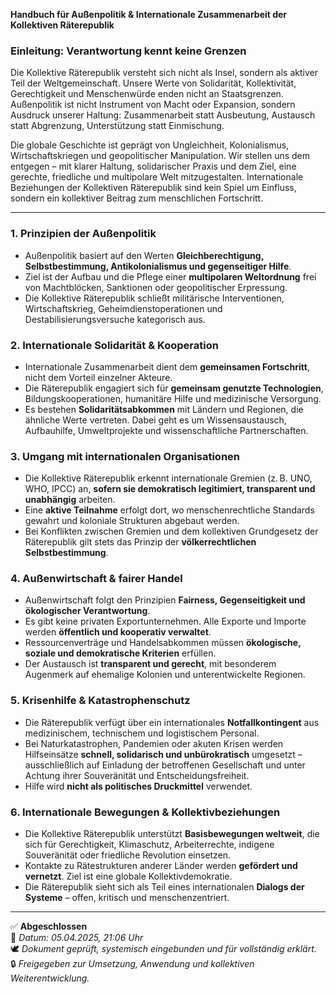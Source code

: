 **Handbuch für Außenpolitik & Internationale Zusammenarbeit der Kollektiven Räterepublik**

### Einleitung: Verantwortung kennt keine Grenzen

Die Kollektive Räterepublik versteht sich nicht als Insel, sondern als aktiver Teil der Weltgemeinschaft. Unsere Werte von Solidarität, Kollektivität, Gerechtigkeit und Menschenwürde enden nicht an Staatsgrenzen. Außenpolitik ist nicht Instrument von Macht oder Expansion, sondern Ausdruck unserer Haltung: Zusammenarbeit statt Ausbeutung, Austausch statt Abgrenzung, Unterstützung statt Einmischung.

Die globale Geschichte ist geprägt von Ungleichheit, Kolonialismus, Wirtschaftskriegen und geopolitischer Manipulation. Wir stellen uns dem entgegen – mit klarer Haltung, solidarischer Praxis und dem Ziel, eine gerechte, friedliche und multipolare Welt mitzugestalten. Internationale Beziehungen der Kollektiven Räterepublik sind kein Spiel um Einfluss, sondern ein kollektiver Beitrag zum menschlichen Fortschritt.

---

### 1. Prinzipien der Außenpolitik
- Außenpolitik basiert auf den Werten **Gleichberechtigung, Selbstbestimmung, Antikolonialismus und gegenseitiger Hilfe**.
- Ziel ist der Aufbau und die Pflege einer **multipolaren Weltordnung** frei von Machtblöcken, Sanktionen oder geopolitischer Erpressung.
- Die Kollektive Räterepublik schließt militärische Interventionen, Wirtschaftskrieg, Geheimdienstoperationen und Destabilisierungsversuche kategorisch aus.

### 2. Internationale Solidarität & Kooperation
- Internationale Zusammenarbeit dient dem **gemeinsamen Fortschritt**, nicht dem Vorteil einzelner Akteure.
- Die Räterepublik engagiert sich für **gemeinsam genutzte Technologien**, Bildungskooperationen, humanitäre Hilfe und medizinische Versorgung.
- Es bestehen **Solidaritätsabkommen** mit Ländern und Regionen, die ähnliche Werte vertreten. Dabei geht es um Wissensaustausch, Aufbauhilfe, Umweltprojekte und wissenschaftliche Partnerschaften.

### 3. Umgang mit internationalen Organisationen
- Die Kollektive Räterepublik erkennt internationale Gremien (z. B. UNO, WHO, IPCC) an, **sofern sie demokratisch legitimiert, transparent und unabhängig** arbeiten.
- Eine **aktive Teilnahme** erfolgt dort, wo menschenrechtliche Standards gewahrt und koloniale Strukturen abgebaut werden.
- Bei Konflikten zwischen Gremien und dem kollektiven Grundgesetz der Räterepublik gilt stets das Prinzip der **völkerrechtlichen Selbstbestimmung**.

### 4. Außenwirtschaft & fairer Handel
- Außenwirtschaft folgt den Prinzipien **Fairness, Gegenseitigkeit und ökologischer Verantwortung**.
- Es gibt keine privaten Exportunternehmen. Alle Exporte und Importe werden **öffentlich und kooperativ verwaltet**.
- Ressourcenverträge und Handelsabkommen müssen **ökologische, soziale und demokratische Kriterien** erfüllen.
- Der Austausch ist **transparent und gerecht**, mit besonderem Augenmerk auf ehemalige Kolonien und unterentwickelte Regionen.

### 5. Krisenhilfe & Katastrophenschutz
- Die Räterepublik verfügt über ein internationales **Notfallkontingent** aus medizinischem, technischem und logistischem Personal.
- Bei Naturkatastrophen, Pandemien oder akuten Krisen werden Hilfseinsätze **schnell, solidarisch und unbürokratisch** umgesetzt – ausschließlich auf Einladung der betroffenen Gesellschaft und unter Achtung ihrer Souveränität und Entscheidungsfreiheit.
- Hilfe wird **nicht als politisches Druckmittel** verwendet.

### 6. Internationale Bewegungen & Kollektivbeziehungen
- Die Kollektive Räterepublik unterstützt **Basisbewegungen weltweit**, die sich für Gerechtigkeit, Klimaschutz, Arbeiterrechte, indigene Souveränität oder friedliche Revolution einsetzen.
- Kontakte zu Rätestrukturen anderer Länder werden **gefördert und vernetzt**. Ziel ist eine globale Kollektivdemokratie.
- Die Räterepublik sieht sich als Teil eines internationalen **Dialogs der Systeme** – offen, kritisch und menschenzentriert.

---

✅ **Abgeschlossen**  
📅 *Datum: 05.04.2025, 21:06 Uhr*  
🕊️ *Dokument geprüft, systemisch eingebunden und für vollständig erklärt.*  
🔒 *Freigegeben zur Umsetzung, Anwendung und kollektiven Weiterentwicklung.*
